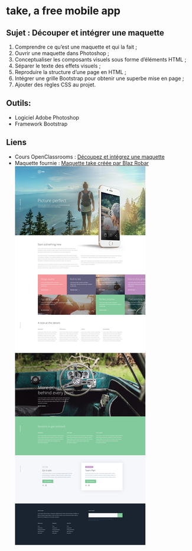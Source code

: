 # take, a free mobile app

## Sujet : Découper et intégrer une maquette
1. Comprendre ce qu’est une maquette et qui la fait ;
2. Ouvrir une maquette dans Photoshop ;
3. Conceptualiser les composants visuels sous forme d’éléments HTML ;
4. Séparer le texte des effets visuels ;
5. Reproduire la structure d’une page en HTML ;
6. Intégrer une grille Bootstrap pour obtenir une superbe mise en page ;
7. Ajouter des règles CSS au projet.
## Outils: 
* Logiciel Adobe Photoshop
* Framework Bootstrap
## Liens
* Cours OpenClassrooms : [Découpez et intégrez une maquette](https://openclassrooms.com/fr/courses/3504431-decoupez-et-integrez-une-maquette)
* Maquette fournie : [Maquette take créée par Blaz Robar](https://blazrobar.com/free-psd-website-templates/take-a-free-mobile-app-landing-page-psd-template/)   
![Maquette take créée par Blaz Robar](https://github.com/s-manguy/projects/blob/main/front-end-libraries/oc-01-onepage-website/mockup.jpg)   
